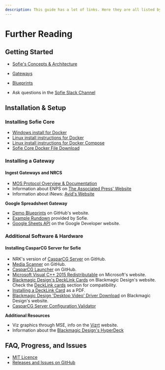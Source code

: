 ```yaml
---
description: This guide has a lot of links. Here they are all listed by section.
---
```


# Further Reading

## Getting Started

- [Sofie's Concepts & Architecture](concepts-and-architecture.md)
- [Gateways](concepts-and-architecture.md#gateways)
- [Blueprints](concepts-and-architecture.md#blueprints)

- Ask questions in the [Sofie Slack Channel](https://sofietv.slack.com/join/shared_invite/zt-2bfz8l9lw-azLeDB55cvN2wvMgqL1alA#/shared-invite/email)

## Installation & Setup

### Installing Sofie&nbsp;Core

- [Windows install for Docker](https://hub.docker.com/editions/community/docker-ce-desktop-windows)
- [Linux install instructions for Docker](https://docs.docker.com/install/linux/docker-ce/ubuntu/)
- [Linux install instructions for Docker Compose](https://www.digitalocean.com/community/tutorials/how-to-install-docker-compose-on-ubuntu-18-04)
- [Sofie&nbsp;Core Docker File Download](https://hub.docker.com/r/sofietv/tv-automation-server-core)

### Installing a Gateway

#### Ingest Gateways and NRCS

- [MOS Protocol Overview & Documentation](http://mosprotocol.com/)
- Information about ENPS on [The Associated Press' Website](https://workflow.ap.org/)
- Information about iNews: [Avid's Website](https://www.avid.com/solutions/news-production)

**Google Spreadsheet Gateway**

- [Demo Blueprints](https://github.com/SuperFlyTV/sofie-demo-blueprints/releases) on GitHub's website.
- [Example Rundown](https://docs.google.com/spreadsheets/d/1iyegRv5MxYYtlVu8uEEMkBYXsLL-71PAMrNW0ZfWRUw/edit?usp=sharing) provided by Sofie.
- [Google Sheets API](https://console.developers.google.com/apis/library/sheets.googleapis.com?) on the Google Developer website.

### Additional Software & Hardware

#### Installing CasparCG&nbsp;Server for Sofie

- NRK's version of [CasparCG&nbsp;Server](https://github.com/nrkno/sofie-casparcg-server/releases) on GitHub.
- [Media Scanner](https://github.com/Sofie-Automation/sofie-casparcg-launcher/releases) on GitHub.
- [CasparCG Launcher](https://github.com/Sofie-Automation/sofie-casparcg-launcher) on GitHub.
- [Microsoft Visual C++ 2015 Redistributable](https://www.microsoft.com/en-us/download/details.aspx?id=52685) on Microsoft's website.
- [Blackmagic Design's DeckLink Cards](https://www.blackmagicdesign.com/products/decklink/models) on Blackmagic Design's website. Check the [DeckLink cards](installation/installing-connections-and-additional-hardware/casparcg-server-installation.md#decklink-cards) section for compatibility.
- [Installing a DeckLink Card](https://documents.blackmagicdesign.com/UserManuals/DesktopVideoManual.pdf) as a PDF.
- [Blackmagic Design 'Desktop Video' Driver Download](https://www.blackmagicdesign.com/support/family/capture-and-playback) on Blackmagic Design's website.
- [CasparCG&nbsp;Server Configuration Validator](https://casparcg.net/validator/)

**Additional Resources**

- Viz graphics through MSE, info on the [Vizrt](https://www.vizrt.com/) website.
- Information about the [Blackmagic Design's HyperDeck](https://www.blackmagicdesign.com/products/hyperdeckstudio)

## FAQ, Progress, and Issues

- [MIT Licence](https://opensource.org/licenses/MIT)
- [Releases and Issues on GitHub](https://github.com/Sofie-Automation/Sofie-TV-automation/issues?utf8=%E2%9C%93&q=is%3Aissue+label%3ARelease)
